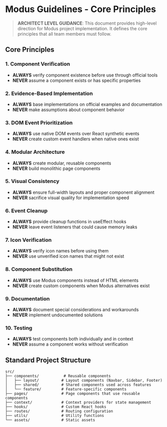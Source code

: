 # Modus Guidelines - Core Principles

> **ARCHITECT LEVEL GUIDANCE**: This document provides high-level direction for Modus project implementation. It defines the core principles that all team members must follow.

## Core Principles

### 1. Component Verification
- **ALWAYS** verify component existence before use through official tools
- **NEVER** assume a component exists or has specific properties

### 2. Evidence-Based Implementation
- **ALWAYS** base implementations on official examples and documentation
- **NEVER** make assumptions about component behavior

### 3. DOM Event Prioritization
- **ALWAYS** use native DOM events over React synthetic events
- **NEVER** create custom event handlers when native ones exist

### 4. Modular Architecture
- **ALWAYS** create modular, reusable components
- **NEVER** build monolithic page components

### 5. Visual Consistency
- **ALWAYS** ensure full-width layouts and proper component alignment
- **NEVER** sacrifice visual quality for implementation speed

### 6. Event Cleanup
- **ALWAYS** provide cleanup functions in useEffect hooks
- **NEVER** leave event listeners that could cause memory leaks

### 7. Icon Verification
- **ALWAYS** verify icon names before using them
- **NEVER** use unverified icon names that might not exist

### 8. Component Substitution
- **ALWAYS** use Modus components instead of HTML elements
- **NEVER** create custom components when Modus alternatives exist

### 9. Documentation
- **ALWAYS** document special considerations and workarounds
- **NEVER** implement undocumented solutions

### 10. Testing
- **ALWAYS** test components both individually and in context
- **NEVER** assume a component works without verification

## Standard Project Structure

```
src/
├── components/           # Reusable components
│   ├── layout/          # Layout components (Navbar, Sidebar, Footer)
│   ├── shared/          # Shared components used across features
│   └── feature/         # Feature-specific components
├── pages/               # Page components that use reusable components
├── context/             # Context providers for state management
├── hooks/               # Custom React hooks
├── routes/              # Routing configuration
├── utils/               # Utility functions
└── assets/              # Static assets
```
